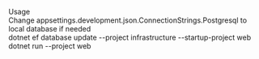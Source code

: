 Usage <br/>
Change appsettings.development.json.ConnectionStrings.Postgresql to local database if needed <br/>
dotnet ef database update --project infrastructure --startup-project web <br/>
dotnet run --project web <br/>
